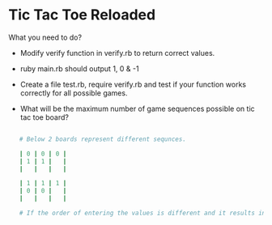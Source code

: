 Tic Tac Toe Reloaded
===

What you need to do?

* Modify verify function in verify.rb to return correct values.

* ruby main.rb should output 1, 0 & -1

* Create a file test.rb, require verify.rb and test if your function works correctly for all possible games.

* What will be the maximum number of game sequences possible on tic tac toe board?

````ruby

   # Below 2 boards represent different sequnces.

   | 0 | 0 | 0 |
   | 1 | 1 |   |
   |   |   |   |

   | 1 | 1 | 1 |
   | 0 | 0 |   |
   |   |   |   |

   # If the order of entering the values is different and it results in the same solution, they are different sequences.

````

